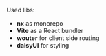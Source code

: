Used libs:  
- __nx__ as monorepo
- __Vite__ as a React bundler
- __wouter__ for client side routing
- __daisyUI__ for styling